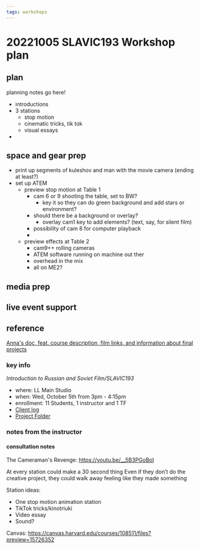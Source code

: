 ```yaml
---
tags: workshops
---
```

# 20221005 SLAVIC193 Workshop plan

## plan
planning notes go here!

- introductions
- 3 stations
    - stop motion
    - cinematic tricks, tik tok
    - visual essays
- 
## space and gear prep
- print up segments of kuleshov and man with the movie camera (ending at least?)
- set up ATEM 
    - preview stop motion at Table 1
        - cam 6 or 9 shooting the table, set to BW?
            - key it so they can do green background and add stars or environment?
        - should there be a background or overlay?
            - overlay cam1 key to add elements? (text, say, for silent film)
        - possibility of cam 8 for computer playback
        - 
    - preview effects at Table 2
        - cam9++ rolling cameras
        - ATEM software running on machine out ther
        - overhead in the mix
        - all on ME2?
## media prep
## live event support
## reference

[Anna's doc, feat. course description, film links, and information about final projects](https://hackmd.io/LeY4wH1kRvWmBi3xHVkDow?both)
### key info
*Introduction to Russian and Soviet Film/SLAVIC193*
* where: LL Main Studio 
* when: Wed, October 5th from 3pm - 4:15pm
* enrollment: 11 Students, 1 instructor and 1 TF
* [Client log](https://docs.google.com/document/d/1ACHdXn6mrEUjiTwP218REH3_zuwCGIidfL-UJ6nSI4c/edit#)
* [Project Folder](https://drive.google.com/drive/u/0/folders/1P_5J3AcDtw6zEERDFytvl9FalR7ZpJUT)

### notes from the instructor
#### consultation notes
The Cameraman's Revenge: https://youtu.be/__5B3PGoBoI

At every station could make a 30 second thing
Even if they don’t do the creative project, they could walk away feeling like they made something

Station ideas:
* One stop motion animation station
* TikTok tricks/kinotriuki
* Video essay
* Sound?

Canvas: https://canvas.harvard.edu/courses/108511/files?preview=15726352
